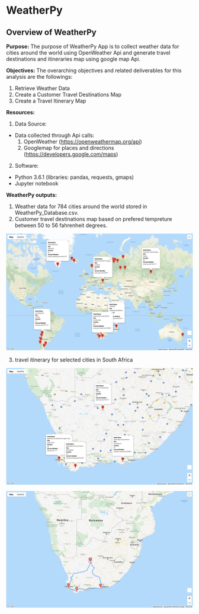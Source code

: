# WeatherPy
## **Overview of WeatherPy**

**Purpose:** 
The purpose of WeatherPy App is to collect weather data for cities around the world using OpenWeather Api and generate travel destinations and itineraries map using google map Api. 

**Objectives:** 
The overarching objectives and related deliverables for this analysis are the followings:

1. Retrieve Weather Data
2. Create a Customer Travel Destinations Map
3. Create a Travel Itinerary Map

**Resources:**
1. Data Source: 
- Data collected through Api calls:
    1. OpenWeather (https://openweathermap.org/api)
    2. Googlemap for places and directions (https://developers.google.com/maps)  

2. Software: 
- Python 3.6.1 (libraries: pandas, requests, gmaps) 
- Jupyter notebook

**WeatherPy outputs:**
    
1. Weather data for 784 cities around the world stored in WeatherPy_Database.csv.
2. Customer travel destinations map based on prefered tempreture between 50 to 56 fahrenheit degrees.

![](Vacation_Search/WeatherPy_vacation_map.png)

3. travel itinerary for selected cities in South Africa

![](Vacation_Itinerary/WeatherPy_travel_map_markers.png)

![](Vacation_Itinerary/WeatherPy_travel_map.png)
